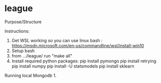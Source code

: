 # league

Purpose/Structure


Instructions:
1. Get WSL working so you can use linux bash : https://msdn.microsoft.com/en-us/commandline/wsl/install-win10
2. Setup bash 
3. from .../league/ run "make all"
4. Install required python packages:
	pip install pymongo
	pip install retrying
	pip install numpy
	pip install -U statsmodels
	pip install sklearn

Running local Mongodb
1.
